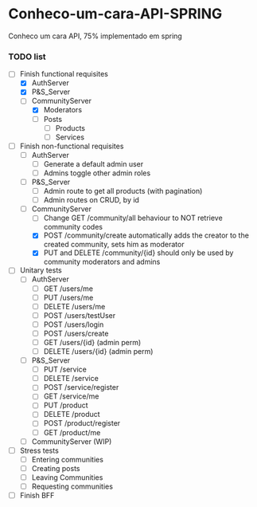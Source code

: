 # Conheco-um-cara-API-SPRING
Conheco um cara API, 75% implementado em spring

### TODO list
 - [ ] Finish functional requisites
    - [x] AuthServer
    - [x] P&S_Server
    - [ ] CommunityServer
       - [x] Moderators
       - [ ] Posts
          - [ ] Products
          - [ ] Services
 - [ ] Finish non-functional requisites
    - [ ] AuthServer
       - [ ] Generate a default admin user
       - [ ] Admins toggle other admin roles
    - [ ] P&S_Server
       - [ ] Admin route to get all products (with pagination)
       - [ ] Admin routes on CRUD, by id
    - [ ] CommunityServer
       - [ ] Change GET /community/all behaviour to NOT retrieve community codes
       - [x] POST /community/create automatically adds the creator to the created community, sets him as moderator
       - [x] PUT and DELETE /community/{id} should only be used by community moderators and admins
 - [ ] Unitary tests
    - [ ] AuthServer
       - [ ] GET /users/me
       - [ ] PUT /users/me
       - [ ] DELETE /users/me
       - [ ] POST /users/testUser
       - [ ] POST /users/login
       - [ ] POST /users/create
       - [ ] GET /users/{id} (admin perm)
       - [ ] DELETE /users/{id} (admin perm)
    - [ ] P&S_Server
       - [ ] PUT /service
       - [ ] DELETE /service
       - [ ] POST /service/register
       - [ ] GET /service/me
       - [ ] PUT /product
       - [ ] DELETE /product
       - [ ] POST /product/register
       - [ ] GET /product/me
    - [ ] CommunityServer (WIP)
 - [ ] Stress tests
    - [ ] Entering communities
    - [ ] Creating posts
    - [ ] Leaving Communities
    - [ ] Requesting communities
 - [ ] Finish BFF

